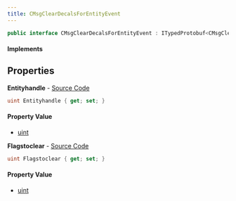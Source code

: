 ```yaml
---
title: CMsgClearDecalsForEntityEvent
---
```


```csharp
public interface CMsgClearDecalsForEntityEvent : ITypedProtobuf<CMsgClearDecalsForEntityEvent>, INativeHandle, INetMessage<CMsgClearDecalsForEntityEvent>, IDisposable
```

#### Implements

## Properties

**Entityhandle** - [Source Code](https://github.com/swiftly-solution/swiftlys2/blob/main/managed/src/SwiftlyS2.Generated/Protobufs/Interfaces/CMsgClearDecalsForEntityEvent.cs#L21)

```csharp
uint Entityhandle { get; set; }
```

#### Property Value

- [uint](https://learn.microsoft.com/dotnet/api/system.uint32)

**Flagstoclear** - [Source Code](https://github.com/swiftly-solution/swiftlys2/blob/main/managed/src/SwiftlyS2.Generated/Protobufs/Interfaces/CMsgClearDecalsForEntityEvent.cs#L18)

```csharp
uint Flagstoclear { get; set; }
```

#### Property Value

- [uint](https://learn.microsoft.com/dotnet/api/system.uint32)

